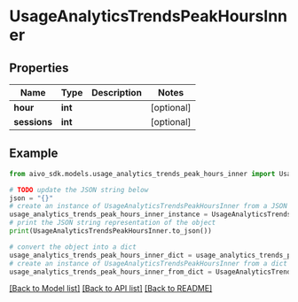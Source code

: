 # UsageAnalyticsTrendsPeakHoursInner


## Properties

Name | Type | Description | Notes
------------ | ------------- | ------------- | -------------
**hour** | **int** |  | [optional] 
**sessions** | **int** |  | [optional] 

## Example

```python
from aivo_sdk.models.usage_analytics_trends_peak_hours_inner import UsageAnalyticsTrendsPeakHoursInner

# TODO update the JSON string below
json = "{}"
# create an instance of UsageAnalyticsTrendsPeakHoursInner from a JSON string
usage_analytics_trends_peak_hours_inner_instance = UsageAnalyticsTrendsPeakHoursInner.from_json(json)
# print the JSON string representation of the object
print(UsageAnalyticsTrendsPeakHoursInner.to_json())

# convert the object into a dict
usage_analytics_trends_peak_hours_inner_dict = usage_analytics_trends_peak_hours_inner_instance.to_dict()
# create an instance of UsageAnalyticsTrendsPeakHoursInner from a dict
usage_analytics_trends_peak_hours_inner_from_dict = UsageAnalyticsTrendsPeakHoursInner.from_dict(usage_analytics_trends_peak_hours_inner_dict)
```
[[Back to Model list]](../README.md#documentation-for-models) [[Back to API list]](../README.md#documentation-for-api-endpoints) [[Back to README]](../README.md)


